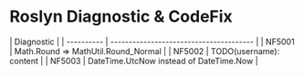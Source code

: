 # Roslyn Diagnostic & CodeFix

| Diagnostic |
| ---------- | --------------------------------------- |
| NF5001     | Math.Round => MathUtil.Round_Normal     |
| NF5002     | TODO(username): content                 |
| NF5003     | DateTime.UtcNow instead of DateTime.Now |